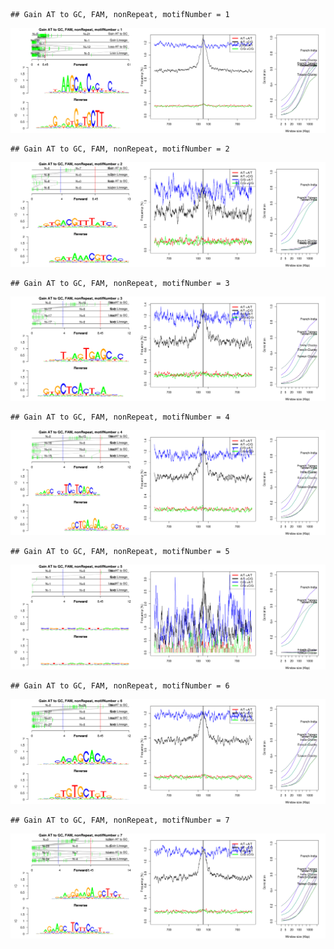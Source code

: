 

```
## Gain AT to GC, FAM, nonRepeat, motifNumber = 1
```

![plot of chunk motifPValues](figure/motifPValues1.png) 

```
## Gain AT to GC, FAM, nonRepeat, motifNumber = 2
```

![plot of chunk motifPValues](figure/motifPValues2.png) 

```
## Gain AT to GC, FAM, nonRepeat, motifNumber = 3
```

![plot of chunk motifPValues](figure/motifPValues3.png) 

```
## Gain AT to GC, FAM, nonRepeat, motifNumber = 4
```

![plot of chunk motifPValues](figure/motifPValues4.png) 

```
## Gain AT to GC, FAM, nonRepeat, motifNumber = 5
```

![plot of chunk motifPValues](figure/motifPValues5.png) 

```
## Gain AT to GC, FAM, nonRepeat, motifNumber = 6
```

![plot of chunk motifPValues](figure/motifPValues6.png) 

```
## Gain AT to GC, FAM, nonRepeat, motifNumber = 7
```

![plot of chunk motifPValues](figure/motifPValues7.png) 
  
